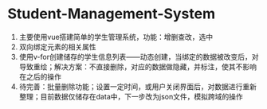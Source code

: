 # Student-Management-System
1. 主要使用vue搭建简单的学生管理系统，功能：增删查改，选中
2. 双向绑定元素的相关属性
3. 使用v-for创建储存的学生信息列表——动态创建，当绑定的数据被改变后，对导致重绘；解决方案：不直接删除，对应的数据做隐藏，并标注，使其不影响在之后的操作
4. 待完善：批量删除功能；设置一定时间，或用户关闭界面后，对数据进行重新整理；目前数据仅储存在data中，下一步改为json文件，模拟跨域的操作
